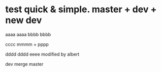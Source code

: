 # test quick & simple. master + dev + new dev
aaaa  aaaa
bbbb bbbb

cccc    mmmm + pppp

dddd    dddd
eeee    modified by albert


dev merge master
